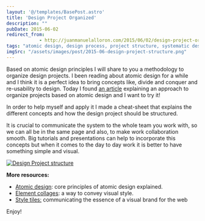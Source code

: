 ```yaml
---
layout: '@/templates/BasePost.astro'
title: 'Design Project Organized'
description: ""
pubDate: 2015-06-02
redirect_from: 
            - http://juanmanuelalloron.com/2015/06/02/design-project-organized/
tags: "atomic design, design process, project structure, systematic design, techniques"
imgSrc: "/assets/images/post/2015-06-design-project-structure.png"
---
```

Based on atomic design principles I will share to you a methodology to organize design projects. I been reading about atomic design for a while and I think it is a perfect idea to bring concepts like, divide and conquer and re-usability to design. Today I found [an article](http://www.aisleone.net/2015/ui-design/systematic-design/ "Systematic design") explaining an approach to organize projects based on atomic design and I want to try it!

In order to help myself and apply it I made a cheat-sheet that explains the different concepts and how the design project should be structured.

It is crucial to communicate the system to the whole team you work with, so we can all be in the same page and also, to make work collaboration smooth. Big tutorials and presentations can help to incorporate this concepts but when it comes to the day to day work it is better to have something simple and visual.

[![Design Project structure](https://juanmanuelalloron.files.wordpress.com/2015/06/design-project-structure.png)](/assets/images/post/2015-06-design-project-structure.png)

**More resources:**

- [Atomic design](http://bradfrost.com/blog/post/atomic-web-design/ "Atomic design explained"): core principles of atomic design explained.
- [Element collages](http://danielmall.com/articles/rif-element-collages/ "Element collages"): a way to convey visual style.
- [Style tiles:](http://styletil.es/ "Style Tyles") communicating the essence of a visual brand for the web

Enjoy!
